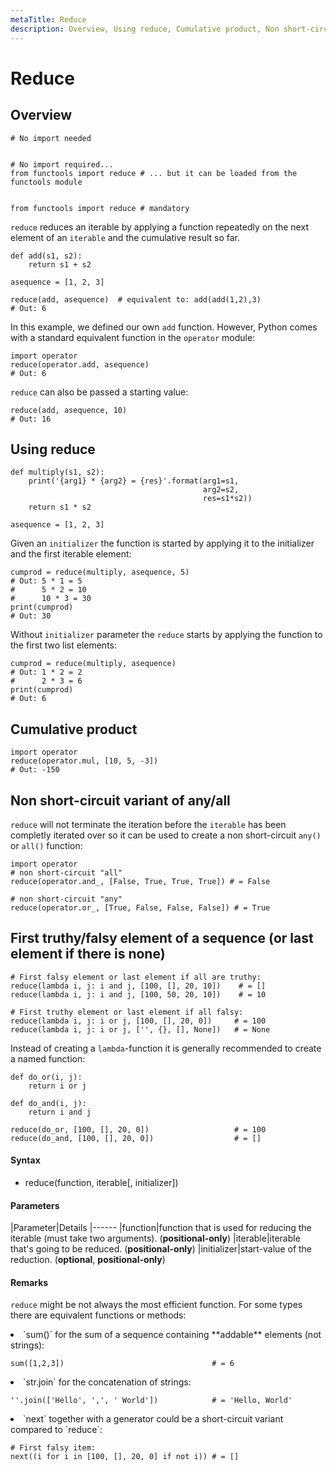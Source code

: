 ```yaml
---
metaTitle: Reduce
description: Overview, Using reduce, Cumulative product, Non short-circuit variant of any/all, First truthy/falsy element of a sequence (or last element if there is none)
---
```


# Reduce



## Overview


```
# No import needed


# No import required...
from functools import reduce # ... but it can be loaded from the functools module


from functools import reduce # mandatory

```

`reduce` reduces an iterable by applying a function repeatedly on the next element of an `iterable` and the cumulative result so far.

```
def add(s1, s2):
    return s1 + s2

asequence = [1, 2, 3]

reduce(add, asequence)  # equivalent to: add(add(1,2),3)
# Out: 6

```

In this example, we defined our own `add` function. However, Python comes with a standard equivalent function in the `operator` module:

```
import operator
reduce(operator.add, asequence)
# Out: 6

```

`reduce` can also be passed a starting value:

```
reduce(add, asequence, 10)
# Out: 16

```



## Using reduce


```
def multiply(s1, s2):
    print('{arg1} * {arg2} = {res}'.format(arg1=s1, 
                                           arg2=s2, 
                                           res=s1*s2))
    return s1 * s2

asequence = [1, 2, 3]

```

Given an `initializer` the function is started by applying it to the initializer and the first iterable element:

```
cumprod = reduce(multiply, asequence, 5)
# Out: 5 * 1 = 5
#      5 * 2 = 10
#      10 * 3 = 30
print(cumprod)
# Out: 30

```

Without `initializer` parameter the `reduce` starts by applying the function to the first two list elements:

```
cumprod = reduce(multiply, asequence)
# Out: 1 * 2 = 2
#      2 * 3 = 6
print(cumprod)
# Out: 6

```



## Cumulative product


```
import operator
reduce(operator.mul, [10, 5, -3])
# Out: -150

```



## Non short-circuit variant of any/all


`reduce` will not terminate the iteration before the `iterable` has been completly iterated over so it can be used to create a non short-circuit `any()` or `all()` function:

```
import operator
# non short-circuit "all"
reduce(operator.and_, [False, True, True, True]) # = False

# non short-circuit "any"
reduce(operator.or_, [True, False, False, False]) # = True

```



## First truthy/falsy element of a sequence (or last element if there is none)


```
# First falsy element or last element if all are truthy:
reduce(lambda i, j: i and j, [100, [], 20, 10])    # = []
reduce(lambda i, j: i and j, [100, 50, 20, 10])    # = 10

# First truthy element or last element if all falsy:
reduce(lambda i, j: i or j, [100, [], 20, 0])     # = 100
reduce(lambda i, j: i or j, ['', {}, [], None])   # = None

```

Instead of creating a `lambda`-function it is generally recommended to create a named function:

```
def do_or(i, j):
    return i or j

def do_and(i, j):
    return i and j

reduce(do_or, [100, [], 20, 0])                   # = 100
reduce(do_and, [100, [], 20, 0])                  # = []

```



#### Syntax


- reduce(function, iterable[, initializer])



#### Parameters


|Parameter|Details
|------
|function|function that is used for reducing the iterable (must take two arguments). (**positional-only**)
|iterable|iterable that's going to be reduced. (**positional-only**)
|initializer|start-value of the reduction. (**optional**, **positional-only**)



#### Remarks


`reduce` might be not always the most efficient function. For some types there are equivalent functions or methods:

<li>
`sum()` for the sum of a sequence containing **addable** elements (not strings):
<pre><code>sum([1,2,3])                                 # = 6
</code></pre>
</li>
<li>
`str.join` for the concatenation of strings:
<pre><code>''.join(['Hello', ',', ' World'])            # = 'Hello, World'
</code></pre>
</li>
<li>
`next` together with a generator could be a short-circuit variant compared to `reduce`:
<pre><code># First falsy item:
next((i for i in [100, [], 20, 0] if not i)) # = []  
</code></pre>
</li>

